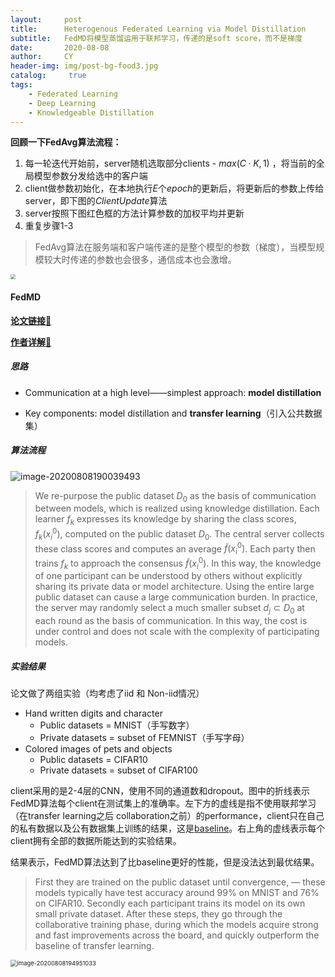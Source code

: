 ```yaml
---
layout:     post
title:      Heterogenous Federated Learning via Model Distillation
subtitle:   FedMD将模型蒸馏运用于联邦学习，传递的是soft score，而不是梯度
date:       2020-08-08
author:     CY
header-img: img/post-bg-food3.jpg
catalog: 	 true
tags:
    - Federated Learning
    - Deep Learning
    - Knowledgeable Distillation
---
```



**回顾一下FedAvg算法流程：**

1. 每一轮迭代开始前，server随机选取部分clients - $max(C·K,1)$ ，将当前的全局模型参数分发给选中的客户端
2. client做参数初始化，在本地执行$E$个*epoch*的更新后，将更新后的参数上传给server，即下图的*ClientUpdate*算法
3. server按照下图红色框的方法计算参数的加权平均并更新
4. 重复步骤1-3

> FedAvg算法在服务端和客户端传递的是整个模型的参数（梯度），当模型规模较大时传递的参数也会很多，通信成本也会激增。

<img src="https://i.loli.net/2020/08/07/GEIlxWTQkLJeVz7.png" style="zoom: 50%;" />

#### FedMD 

[**论文链接**🔗](https://arxiv.org/abs/1910.03581)

[**作者详解**🔗](https://www.bilibili.com/video/av84088104/)

##### 思路

- Communication at a high level——simplest approach: **model distillation**

- Key components: model distillation and **transfer learning**（引入公共数据集）

##### 算法流程

![image-20200808190039493](https://i.loli.net/2020/08/08/bogR7OY2MX5DiPV.png)

>We re-purpose the public dataset $D_0$ as the basis of communication between models, which is realized using knowledge distillation. Each learner $f_k$ expresses its knowledge by sharing the class scores, $f_k(x_i^0)$, computed on the public dataset $D_0$. The central server collects these class scores and computes an average $\widetilde{f}(x_i^0)$. Each party then trains $f_k$ to approach the consensus $\widetilde{f}(x_i^0)$. In this way, the knowledge of one participant can be understood by others without explicitly
> sharing its private data or model architecture. Using the entire large public dataset can cause a large communication burden. In practice, the server may randomly select a much smaller subset $d_j⊂D_0$ at each round as the basis of communication. In this way, the cost is under control and does not scale with the complexity of participating models.

##### 实验结果

论文做了两组实验（均考虑了iid 和 Non-iid情况）

- Hand written digits and character
  - Public datasets = MNIST（手写数字）
  - Private datasets = subset of FEMNIST（手写字母）
- Colored images of pets and objects
  - Public datasets = CIFAR10
  - Private datasets = subset of CIFAR100

client采用的是2-4层的CNN，使用不同的通道数和dropout。图中的折线表示FedMD算法每个client在测试集上的准确率。左下方的虚线是指不使用联邦学习（在transfer learning之后 collaboration之前）的performance，client只在自己的私有数据以及公有数据集上训练的结果，这是<u>baseline</u>。右上角的虚线表示每个client拥有全部的数据所能达到的实验结果。

结果表示，FedMD算法达到了比baseline更好的性能，但是没法达到最优结果。

>First they are trained on the public dataset until convergence, — these models typically have test accuracy around 99% on MNIST and 76% on CIFAR10. Secondly each participant trains its model on its own small private dataset. After these steps, they go through the collaborative training phase, during which the models acquire strong and fast improvements across the board, and quickly outperform the baseline of transfer learning.

<img src="https://i.loli.net/2020/08/08/ySHrEOb5Cd64fVX.png" alt="image-20200808194951033" style="zoom:67%;" />